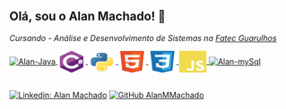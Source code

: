## Olá, sou o Alan Machado! 👋

<p><em>Cursando - Análise e Desenvolvimento de Sistemas na  <a href="https://www.fatecguarulhos.edu.br">Fatec Guarulhos</br>
</em></p>

<div style="display: inline_block">
  <img align="center" alt="Alan-Java" height="40" width="50" src="https://cdn.jsdelivr.net/gh/devicons/devicon@latest/icons/java/java-original.svg">
  <img align="center" alt="Alan-Csharp" height="40-" width="50" src="https://raw.githubusercontent.com/devicons/devicon/master/icons/csharp/csharp-original.svg">
  <img align="center" alt="Alan-Python" height="40" width="50" src="https://raw.githubusercontent.com/devicons/devicon/master/icons/python/python-original.svg">
  <img align="center" alt="Alan-HTML" height="40" width="50" src="https://raw.githubusercontent.com/devicons/devicon/master/icons/html5/html5-original.svg">
  <img align="center" alt="ALan-CSS" height="40" width="50" src="https://raw.githubusercontent.com/devicons/devicon/master/icons/css3/css3-original.svg">
  <img align="center" alt="Alan-Js" height="40" width="50" src="https://raw.githubusercontent.com/devicons/devicon/master/icons/javascript/javascript-plain.svg">
  <img align="center" alt="Alan-mySql" height="40" width="50" src="https://cdn.jsdelivr.net/gh/devicons/devicon@latest/icons/mysql/mysql-original.svg">
</div><br>

[![Linkedin: Alan Machado](https://img.shields.io/badge/-Alan_Machado-blue?style=flat-square&logo=Linkedin&logoColor=white&link=https://www.linkedin.com/in/alanmmachado/)](https://www.linkedin.com/in/alanmmachado/)
[![GitHub AlanMMachado](https://img.shields.io/github/followers/AlanMMachado?label=follow&style=social)](https://github.com/AlanMMachado](https://github.com/AlanMMachado))
